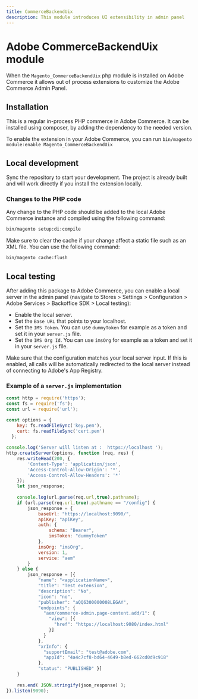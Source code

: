 ```yaml
---
title: CommerceBackendUix
description: This module introduces UI extensibility in admin panel
---
```


# Adobe CommerceBackendUix module

When the `Magento_CommerceBackendUix` php module is installed on Adobe Commerce it allows out of process extensions to customize the Adobe Commerce Admin Panel.

## Installation

This is a regular in-process PHP commerce in Adobe Commerce. It can be installed using composer, by adding the dependency to the needed version.

To enable the extension in your Adobe Commerce, you can run `bin/magento module:enable Magento_CommerceBackendUix`

## Local development

Sync the repository to start your development. The project is already built and will work directly if you install the extension locally.

### Changes to the PHP code

Any change to the PHP code should be added to the local Adobe Commerce instance and compiled using the following command:

```bash
bin/magento setup:di:compile
```

Make sure to clear the cache if your change affect a static file such as an XML file. You can use the following command:

```bash
bin/magento cache:flush
```

## Local testing

After adding this package to Adobe Commerce, you can enable a local server in the admin panel (navigate to Stores > Settings > Configuration > Adobe Services > Backoffice SDK > Local testing):

- Enable the local server.
- Set the `Base URL` that points to your localhost.
- Set the `IMS Token`. You can use `dummyToken` for example as a token and set it in your `server.js` file.
- Set the `IMS Org Id`. You can use `imsOrg` for example as a token and set it in your `server.js` file.

Make sure that the configuration matches your local server input. If this is enabled, all calls will be automatically redirected to the local server instead of connecting to Adobe's App Registry.

### Example of a `server.js` implementation

```javascript
const http = require('https');
const fs = require('fs');
const url = require('url');

const options = {
    key: fs.readFileSync('key.pem'),
    cert: fs.readFileSync('cert.pem')
  };
 
console.log('Server will listen at :  https://localhost ');
http.createServer(options, function (req, res) {
    res.writeHead(200, {
        'Content-Type': 'application/json',
        'Access-Control-Allow-Origin': '*',
        'Access-Control-Allow-Headers': '*'
    });
    let json_response;
    
    console.log(url.parse(req.url,true).pathname);
    if (url.parse(req.url,true).pathname == "/config") {
        json_response = {
            baseUrl: "https://localhost:9090/",
            apiKey: "apiKey",
            auth: {
                schema: "Bearer",
                imsToken: "dummyToken"
            },
            imsOrg: "imsOrg",
            version: 1,
            service: "aem"
        }
    } else {
        json_response = [{
            "name": "<applicationName>",
            "title": "Test extension",
            "description": "No",
            "icon": "no",
            "publisher": "aQQ6300000008LEGAY",
            "endpoints": {
              "aem/commerce-admin.page-content.add/1": {
                "view": [{
                  "href": "https://localhost:9080/index.html"
                }]
              }
            },
            "xrInfo": {
              "supportEmail": "test@adobe.com",
              "appId": "4a4c7cf8-bd64-4649-b8ed-662cd0d9c918"
            },
            "status": "PUBLISHED" }]
    }
 
    res.end( JSON.stringify(json_response) );
}).listen(9090);
```
